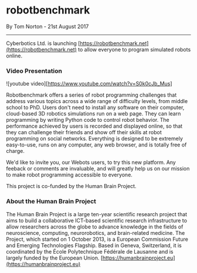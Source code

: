 # robotbenchmark

<p id="publish-data">By Tom Norton - 21st August 2017</p>

---

Cyberbotics Ltd. is launching [https://robotbenchmark.net](https://robotbenchmark.net) to allow everyone to program simulated robots online.

### Video Presentation

![youtube video][https://www.youtube.com/watch?v=S0k0cJb_Mus]

Robotbenchmark offers a series of robot programming challenges that address various topics across a wide range of difficulty levels, from middle school to PhD. Users don't need to install any software on their computer, cloud-based 3D robotics simulations run on a web page. They can learn programming by writing Python code to control robot behavior. The performance achieved by users is recorded and displayed online, so that they can challenge their friends and show off their skills at robot programming on social networks. Everything is designed to be extremely easy-to-use, runs on any computer, any web browser, and is totally free of charge.


We'd like to invite you, our Webots users, to try this new platform. Any feeback or comments are invaluable, and will greatly help us on our mission to make robot programming accessible to everyone.

This project is co-funded by the Human Brain Project.

### About the Human Brain Project

The Human Brain Project is a large ten-year scientific research project that aims to build a collaborative ICT-based scientific research infrastructure to allow researchers across the globe to advance knowledge in the fields of neuroscience, computing, neurorobotics, and brain-related medicine. The Project, which started on 1 October 2013, is a European Commission Future and Emerging Technologies Flagship. Based in Geneva, Switzerland, it is coordinated by the École Polytechnique Fédérale de Lausanne and is largely funded by the European Union. [https://humanbrainproject.eu](https://humanbrainproject.eu)
